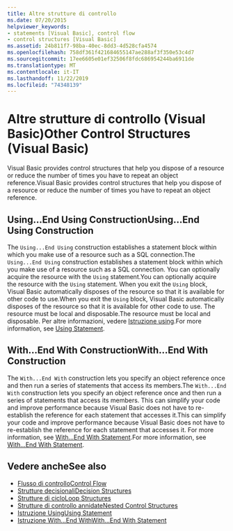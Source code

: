 ```yaml
---
title: Altre strutture di controllo
ms.date: 07/20/2015
helpviewer_keywords:
- statements [Visual Basic], control flow
- control structures [Visual Basic]
ms.assetid: 24b811f7-98ba-40ec-8dd3-4d528cfa4574
ms.openlocfilehash: 758df361f421684655147ae288af3f350e53c4d7
ms.sourcegitcommit: 17ee6605e01ef32506f8fdc686954244ba6911de
ms.translationtype: MT
ms.contentlocale: it-IT
ms.lasthandoff: 11/22/2019
ms.locfileid: "74348139"
---
```

# <a name="other-control-structures-visual-basic"></a><span data-ttu-id="c7d8b-102">Altre strutture di controllo (Visual Basic)</span><span class="sxs-lookup"><span data-stu-id="c7d8b-102">Other Control Structures (Visual Basic)</span></span>
<span data-ttu-id="c7d8b-103">Visual Basic provides control structures that help you dispose of a resource or reduce the number of times you have to repeat an object reference.</span><span class="sxs-lookup"><span data-stu-id="c7d8b-103">Visual Basic provides control structures that help you dispose of a resource or reduce the number of times you have to repeat an object reference.</span></span>  
  
## <a name="usingend-using-construction"></a><span data-ttu-id="c7d8b-104">Using...End Using Construction</span><span class="sxs-lookup"><span data-stu-id="c7d8b-104">Using...End Using Construction</span></span>  
 <span data-ttu-id="c7d8b-105">The `Using...End Using` construction establishes a statement block within which you make use of a resource such as a SQL connection.</span><span class="sxs-lookup"><span data-stu-id="c7d8b-105">The `Using...End Using` construction establishes a statement block within which you make use of a resource such as a SQL connection.</span></span> <span data-ttu-id="c7d8b-106">You can optionally acquire the resource with the `Using` statement.</span><span class="sxs-lookup"><span data-stu-id="c7d8b-106">You can optionally acquire the resource with the `Using` statement.</span></span> <span data-ttu-id="c7d8b-107">When you exit the `Using` block, Visual Basic automatically disposes of the resource so that it is available for other code to use.</span><span class="sxs-lookup"><span data-stu-id="c7d8b-107">When you exit the `Using` block, Visual Basic automatically disposes of the resource so that it is available for other code to use.</span></span> <span data-ttu-id="c7d8b-108">The resource must be local and disposable.</span><span class="sxs-lookup"><span data-stu-id="c7d8b-108">The resource must be local and disposable.</span></span> <span data-ttu-id="c7d8b-109">Per altre informazioni, vedere [Istruzione using](../../../../visual-basic/language-reference/statements/using-statement.md).</span><span class="sxs-lookup"><span data-stu-id="c7d8b-109">For more information, see [Using Statement](../../../../visual-basic/language-reference/statements/using-statement.md).</span></span>  
  
## <a name="withend-with-construction"></a><span data-ttu-id="c7d8b-110">With...End With Construction</span><span class="sxs-lookup"><span data-stu-id="c7d8b-110">With...End With Construction</span></span>  
 <span data-ttu-id="c7d8b-111">The `With...End With` construction lets you specify an object reference once and then run a series of statements that access its members.</span><span class="sxs-lookup"><span data-stu-id="c7d8b-111">The `With...End With` construction lets you specify an object reference once and then run a series of statements that access its members.</span></span> <span data-ttu-id="c7d8b-112">This can simplify your code and improve performance because Visual Basic does not have to re-establish the reference for each statement that accesses it.</span><span class="sxs-lookup"><span data-stu-id="c7d8b-112">This can simplify your code and improve performance because Visual Basic does not have to re-establish the reference for each statement that accesses it.</span></span> <span data-ttu-id="c7d8b-113">For more information, see [With...End With Statement](../../../../visual-basic/language-reference/statements/with-end-with-statement.md).</span><span class="sxs-lookup"><span data-stu-id="c7d8b-113">For more information, see [With...End With Statement](../../../../visual-basic/language-reference/statements/with-end-with-statement.md).</span></span>  
  
## <a name="see-also"></a><span data-ttu-id="c7d8b-114">Vedere anche</span><span class="sxs-lookup"><span data-stu-id="c7d8b-114">See also</span></span>

- [<span data-ttu-id="c7d8b-115">Flusso di controllo</span><span class="sxs-lookup"><span data-stu-id="c7d8b-115">Control Flow</span></span>](../../../../visual-basic/programming-guide/language-features/control-flow/index.md)
- [<span data-ttu-id="c7d8b-116">Strutture decisionali</span><span class="sxs-lookup"><span data-stu-id="c7d8b-116">Decision Structures</span></span>](../../../../visual-basic/programming-guide/language-features/control-flow/decision-structures.md)
- [<span data-ttu-id="c7d8b-117">Strutture di ciclo</span><span class="sxs-lookup"><span data-stu-id="c7d8b-117">Loop Structures</span></span>](../../../../visual-basic/programming-guide/language-features/control-flow/loop-structures.md)
- [<span data-ttu-id="c7d8b-118">Strutture di controllo annidate</span><span class="sxs-lookup"><span data-stu-id="c7d8b-118">Nested Control Structures</span></span>](../../../../visual-basic/programming-guide/language-features/control-flow/nested-control-structures.md)
- [<span data-ttu-id="c7d8b-119">Istruzione Using</span><span class="sxs-lookup"><span data-stu-id="c7d8b-119">Using Statement</span></span>](../../../../visual-basic/language-reference/statements/using-statement.md)
- [<span data-ttu-id="c7d8b-120">Istruzione With...End With</span><span class="sxs-lookup"><span data-stu-id="c7d8b-120">With...End With Statement</span></span>](../../../../visual-basic/language-reference/statements/with-end-with-statement.md)
